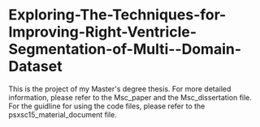 # Exploring-The-Techniques-for-Improving-Right-Ventricle-Segmentation-of-Multi--Domain-Dataset
This is the project of my Master's degree thesis. For more detailed information, please refer to the Msc_paper and the Msc_dissertation file. For the guidline for using the code files, please refer to the psxsc15_material_document file.
